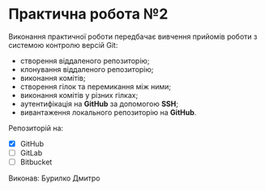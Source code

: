 # Практична робота №2
Виконання практичної роботи передбачає вивчення прийомів роботи з системою контролю версій Git:

- створення віддаленого репозиторію;
- клонування віддаленого репозиторію;
- виконання комітів;
- створення гілок та перемикання між ними;
- виконання комітів у різних гілках;
- аутентифікація на **GitHub** за допомогою **SSH**;
- вивантаження локального репозиторію на **GitHub**.
 
 Репозиторій на: 
 - [x] GitHub
 - [ ] GitLab
 - [ ] Bitbucket

Виконав: Бурилко Дмитро
